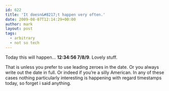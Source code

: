 ```yaml
---
id: 622
title: 'It doesn&#8217;t happen very often.'
date: 2009-08-07T12:14:29+00:00
author: mark
layout: post
tags:
  - arbitrary
  - not so tech
---
```

Today this will happen&#8230; **12:34:56 7/8/9**. Lovely stuff.

That is unless you prefer to use leading zeroes in the date. Or you always write out the date in full. Or indeed if you&#8217;re a silly American. In any of these cases nothing particularly interesting is happening with regard timestamps today, so forget i said anything.